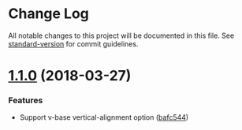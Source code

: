 # Change Log

All notable changes to this project will be documented in this file. See [standard-version](https://github.com/conventional-changelog/standard-version) for commit guidelines.

<a name="1.1.0"></a>
# [1.1.0](https://github.com/observablehq/prettier-react-tachyons/compare/v1.0.1...v1.1.0) (2018-03-27)


### Features

* Support v-base vertical-alignment option ([bafc544](https://github.com/observablehq/prettier-react-tachyons/commit/bafc544))
